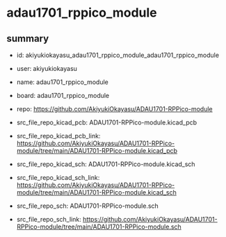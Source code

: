 # adau1701_rppico_module
 
## summary 
* id: akiyukiokayasu_adau1701_rppico_module_adau1701_rppico_module
* user: akiyukiokayasu
* name: adau1701_rppico_module
* board: adau1701_rppico_module
* repo: https://github.com/AkiyukiOkayasu/ADAU1701-RPPico-module
* src_file_repo_kicad_pcb: ADAU1701-RPPico-module.kicad_pcb
* src_file_repo_kicad_pcb_link: https://github.com/AkiyukiOkayasu/ADAU1701-RPPico-module/tree/main/ADAU1701-RPPico-module.kicad_pcb
* src_file_repo_kicad_sch: ADAU1701-RPPico-module.kicad_sch
* src_file_repo_kicad_sch_link: https://github.com/AkiyukiOkayasu/ADAU1701-RPPico-module/tree/main/ADAU1701-RPPico-module.kicad_sch

* src_file_repo_sch: ADAU1701-RPPico-module.sch
* src_file_repo_sch_link: https://github.com/AkiyukiOkayasu/ADAU1701-RPPico-module/tree/main/ADAU1701-RPPico-module.sch




